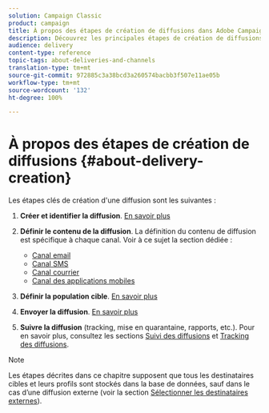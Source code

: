 ```yaml
---
solution: Campaign Classic
product: campaign
title: À propos des étapes de création de diffusions dans Adobe Campaign Classic
description: Découvrez les principales étapes de création de diffusions dans Adobe Campaign Classic.
audience: delivery
content-type: reference
topic-tags: about-deliveries-and-channels
translation-type: tm+mt
source-git-commit: 972885c3a38bcd3a260574bacbb3f507e11ae05b
workflow-type: tm+mt
source-wordcount: '132'
ht-degree: 100%

---
```



# À propos des étapes de création de diffusions {#about-delivery-creation}

Les étapes clés de création d&#39;une diffusion sont les suivantes :

1. **Créer et identifier la diffusion**. [En savoir plus](../../delivery/using/steps-create-and-identify-the-delivery.md)

1. **Définir le contenu de la diffusion**. La définition du contenu de diffusion est spécifique à chaque canal. Voir à ce sujet la section dédiée :

   * [Canal email](../../delivery/using/defining-the-email-content.md)
   * [Canal SMS](../../delivery/using/sms-channel.md#defining-the-sms-content)
   * [Canal courrier](../../delivery/using/defining-the-direct-mail-content.md)
   * [Canal des applications mobiles](../../delivery/using/about-mobile-app-channel.md)

1. **Définir la population cible**. [En savoir plus](../../delivery/using/steps-defining-the-target-population.md)

1. **Envoyer la diffusion**. [En savoir plus](../../delivery/using/steps-sending-the-delivery.md)

1. **Suivre la diffusion** (tracking, mise en quarantaine, rapports, etc.). Pour en savoir plus, consultez les sections [Suivi des diffusions](../../delivery/using/monitoring-a-delivery.md) et [Tracking des diffusions](../../delivery/using/about-message-tracking.md).

>[!NOTE]
>
>Les étapes décrites dans ce chapitre supposent que tous les destinataires cibles et leurs profils sont stockés dans la base de données, sauf dans le cas d’une diffusion externe (voir la section [Sélectionner les destinataires externes](../../delivery/using/steps-defining-the-target-population.md#selecting-external-recipients)).
